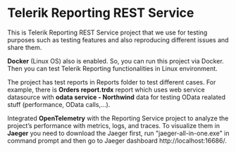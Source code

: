 # Telerik Reporting REST Service
This is Telerik Reporting REST Service project that we use for testing purposes such as testing features and also reproducing different issues and share them.

**Docker** (Linux OS) also is enabled. So, you can run this project via Docker. Then you can test Telerik Reporting functionalities in Linux environment.

The project has test reports in Reports folder to test different cases. For example, there is **Orders report.trdx** report which uses web service datasource with **odata service - Northwind** data for testing OData realated stuff (performance, OData calls,...).

Integrated **OpenTelemetry** with the Reporting Service project to analyze the project’s performance with metrics, logs, and traces. To visualize them in **Jaeger** you need to download the Jaeger first, run "jaeger-all-in-one.exe" in command prompt and then go to Jaeger dashboard http://localhost:16686/.


